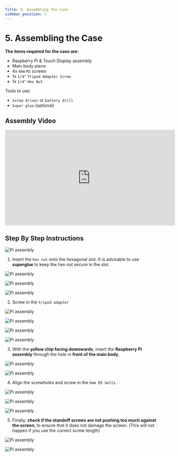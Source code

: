 ```yaml
---
Title: 5. Assembling the Case
sidebar_position: 5
---
```


# 5. Assembling the Case

**The items required for the case are:**

- Raspberry Pi & Touch Display assembly
- Main body piece
- 4x `6mm` `M3` screws
- 1x `1/4"` `Tripod Adapter Screw`
- 1x `1/4"` `Hex Nut`

Tools to use:

- `Screw driver` or `battery drill`
- `Super glue` (optional)

## Assembly Video

<iframe width="560" height="315" src="https://www.youtube.com/embed/B0PmtD7YZZs" title="YouTube video player" frameborder="0" allow="accelerometer; autoplay; clipboard-write; encrypted-media; gyroscope; picture-in-picture" allowfullscreen></iframe>

## Step By Step Instructions

![Pi assembly](/img/assembly/case1.png)

1. Insert the `hex nut` onto the hexagonal slot. It is advisable to use **superglue** to keep the hex nut secure in the slot.

![Pi assembly](/img/assembly/case2.png)

![Pi assembly](/img/assembly/case3.png)

![Pi assembly](/img/assembly/case4.png)

2. Screw in the `tripod adapter`

![Pi assembly](/img/assembly/case5.png)

![Pi assembly](/img/assembly/case6.png)

![Pi assembly](/img/assembly/case7.png)

![Pi assembly](/img/assembly/case8.png)

3. With the **yellow chip facing downwards**, insert the **Raspberry Pi assembly** through the hole in **front of the main body**.

![Pi assembly](/img/assembly/case9.png)

![Pi assembly](/img/assembly/case10.png)

4. Align the screwholes and screw in the `6mm M3 bolts`.

![Pi assembly](/img/assembly/case11.png)

![Pi assembly](/img/assembly/case12.png)

![Pi assembly](/img/assembly/case13.png)

5. Finally, **check if the standoff screws are not pushing too much against the screen**, to ensure that it does not damage the screen. (This will not happen if you use the correct screw length)

![Pi assembly](/img/assembly/case14.png)

![Pi assembly](/img/assembly/pi30.jpg)
